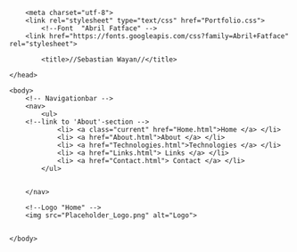 <!DOCTYPE html>
<html>
	<head>
		
		<meta charset="utf-8">
		<link rel="stylesheet" type="text/css" href="Portfolio.css">
			<!--Font  "Abril Fatface" -->
		<link href="https://fonts.googleapis.com/css?family=Abril+Fatface" rel="stylesheet"> 

			<title>//Sebastian Wayan//</title>

	</head>
	
	<body>
		<!-- Navigationbar -->
		<nav>
			<ul>
		<!--link to 'About'-section -->	
				<li> <a class="current" href="Home.html">Home </a> </li>
				<li> <a href="About.html">About </a> </li>
				<li> <a href="Technologies.html">Technologies </a> </li>
				<li> <a href="Links.html"> Links </a> </li>
				<li> <a href="Contact.html"> Contact </a> </li>
			</ul>


		</nav>

		<!--Logo "Home" -->
		<img src="Placeholder_Logo.png" alt="Logo">


	</body>

</html>
